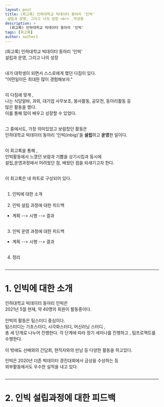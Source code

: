 ```yaml
---
layout: post
title: (회고록) 인하대학교 빅데이터 동아리 '인빅'
 설립과 운영, 그리고 나의 성장 <br> _작성중
description: >
  (회고록) 인하대학교 빅데이터 동아리 '인빅'
tags: [회고록]
author: author1
---
```



(회고록) 인하대학교 빅데이터 동아리 '인빅' <br>
 설립과 운영, 그리고 나의 성장  <br> <br> 

 내가 대학생이 되면서 스스로에게 했던 다짐이 있다. <br>
 "어떤일이든 최대한 많이 경험해보자." <br> <br> 

이 다짐에 맞게 , <br>
나는 식당알바, 과외, 대기업 사무보조, 봉사활동, 공모전, 동아리활동 등 <br>
많은 활동을 했다. <br>
이를 통해 많이 배우고 성장할 수 있었다. <br> <br> 

그 중에서도, 가장 의미있었고 보람찼던 활동은  <br>
인하대학교 빅데이터 동아리 '인빅(inbig)'을 **설립**하고 **운영**한 일이다. <br> <br> 

이 회고록을 통해 ,  <br>
인빅활동에서 느꼈던 보람과 기쁨을 상기시킴과 동시에  <br>
설립,운영과정에서 어려웠던 점, 배웠던 점을 되새기고자 한다.  <br> <br> 


이 회고록은  네 파트로 구성되어 있다.<br> <br> 
1)  인빅에 대한 소개 <Br><br>
2) 인빅 설립 과정에 대한 피드백  
- 계획 --> 시행 --> 결과  <br><br> 
3) 인빅 운영 과정에 대한 피드백 <br> 
- 계획 --> 시행 --> 결과 <br><br>
4) 정리  <br> <br>
  
  
----
  
  
# 1. 인빅에 대한 소개 <br>
  
인하대학교 빅데이터 동아리 인빅은 <br>
2021년 5월 현재, 약 40명의 회원이 활동중이다. <Br><Br>
인빅의 활동은 팀스터디 중심이다. <br>
팀스터디는 기초스터디, 시각화스터디, 머신러닝 스터디 ,<br> 총 세 단계로 
나누어 진행한다.
각 단계에 따라 정기 세미나를 진행하고 , 팀프로젝트를 수행한다. <br><Br>
이 밖에도 선배와의 간담회, 현직자와의 만남 등 다양한 활동을 하고있다. <br>

인빅은 2020년 더존 빅데이터 경진대회에서 금상을 수상하는 등 <br>
외부활동에서도 우수한 실적을 내고 있다. <br><Br>

---

# 2. 인빅 설립과정에 대한 피드백 